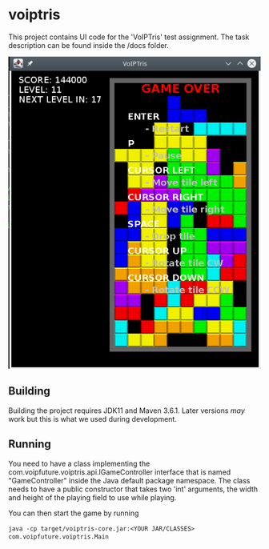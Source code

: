 # voiptris

This project contains UI code for the 'VoIPTris' test assignment. The task description can be found inside the /docs folder.

![Screenshot](https://github.com/Voipfuture-GmbH/voiptris/blob/master/screenshot.png)

## Building

Building the project requires JDK11 and Maven 3.6.1. Later versions *may* work but this is what we used during development.

## Running

You need to have a class implementing the com.voipfuture.voiptris.api.IGameController interface that is named "GameController" inside the Java default package namespace. The class needs to have a public constructor that takes two 'int' arguments, the width and height of the playing field to use while playing.

You can then start the game by running

    java -cp target/voiptris-core.jar:<YOUR JAR/CLASSES> com.voipfuture.voiptris.Main
